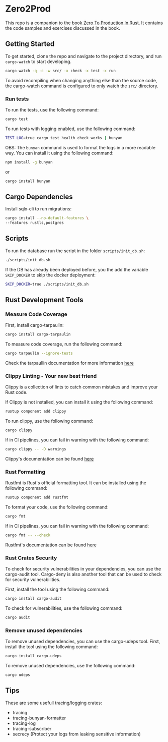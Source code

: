 # Zero2Prod

This repo is a companion to the book [Zero To Production In Rust](https://www.zero2prod.com/). It contains the code samples and exercises discussed in the book.

## Getting Started

To get started, clone the repo and navigate to the project directory, and run `cargo-watch` to start developing.

```bash
cargo watch -q -c -w src/ -x check -x test -x run
```

To avoid recompiling when changing anything else than the source code, the cargo-watch command is configured to only watch the `src/` directory.

### Run tests

To run the tests, use the following command:

```bash
cargo test
```

To run tests with logging enabled, use the following command:

```bash
TEST_LOG=true cargo test health_check_works | bunyan
```

OBS: The `bunyan` command is used to format the logs in a more readable way. You can install it using the following command:

```bash
npm install -g bunyan
```

or

```bash
cargo install bunyan
```

## Cargo Dependencies

Install sqlx-cli to run migrations:

```bash
cargo install --no-default-features \
--features rustls,postgres
```

## Scripts

To run the database run the script in the folder `scripts/init_db.sh`:

```bash
./scripts/init_db.sh
```

If the DB has already been deployed before, you the add the variable `SKIP_DOCKER` to skip the docker deployment:

```bash
SKIP_DOCKER=true ./scripts/init_db.sh
```

## Rust Development Tools

### Measure Code Coverage

First, install cargo-tarpaulin:

```bash
cargo install cargo-tarpaulin
```

To measure code coverage, run the following command:

```bash
cargo tarpaulin --ignore-tests
```

Check the tarpaullin documentation for more information [here](https://github.com/xd009642/tarpaulin)

### Clippy Linting - Your new best friend

Clippy is a collection of lints to catch common mistakes and improve your Rust code.

If Clippy is not installed, you can install it using the following command:

```bash
rustup component add clippy
```

To run clippy, use the following command:

```bash
cargo clippy
```

If in CI pipelines, you can fail in warning with the following command:

```bash
cargo clippy -- -D warnings
```

Clippy's documentation can be found [here](https://github.com/rust-lang/rust-clippy)

### Rust Formatting

Rustfmt is Rust's official formatting tool. It can be installed using the following command:

```bash
rustup component add rustfmt
```

To format your code, use the following command:

```bash
cargo fmt
```

If in CI pipelines, you can fail in warning with the following command:

```bash
cargo fmt -- --check
```

Rustfmt's documentation can be found [here](https://github.com/rust-lang/rustfmt)

### Rust Crates Security

To check for security vulnerabilities in your dependencies, you can use the cargo-audit tool. Cargo-deny is also another tool that can be used to check for security vulnerabilities.

First, install the tool using the following command:

```bash
cargo install cargo-audit
```

To check for vulnerabilities, use the following command:

```bash
cargo audit
```

### Remove unused dependencies

To remove unused dependencies, you can use the cargo-udeps tool. First, install the tool using the following command:

```bash
cargo install cargo-udeps
```

To remove unused dependencies, use the following command:

```bash
cargo udeps
```

## Tips

These are some usefull tracing/logging crates:

- tracing
- tracing-bunyan-formatter
- tracing-log
- tracing-subscriber
- secrecy (Protect your logs from leaking sensitive information)
